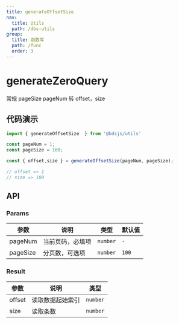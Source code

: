 ```yaml
---
title: generateOffsetSize
nav:
  title: Utils
  path: /dbs-utils
group:
  title: 函数库
  path: /func
  order: 3
---
```


# generateZeroQuery

常规 pageSize pageNum 转 offset，size

## 代码演示

```javascript
import { generateOffsetSize  } from '@bdsjs/utils'

const pageNum = 1;
const pageSize = 100;

const { offset,size } = generateOffsetSize(pageNum, pageSize);

// offset => 1
// size => 100
```
## API

### Params

| 参数  | 说明    | 类型      | 默认值  |
| ----- | ----- | ----- | ----- |
| pageNum | 当前页码，必填项 | `number` | `-` |
| pageSize | 分页数，可选项 | `number` | `100` |

### Result

| 参数    | 说明     | 类型      |
| ------- | -------- | --------- |
| offset   | 读取数据起始索引   | `number` |
| size | 读取条数 | `number` |
